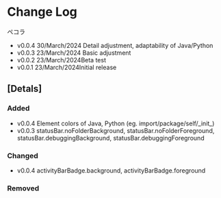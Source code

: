 # Change Log
ペコラ
<!-- All notable changes to the "lakora" extension will be documented in this file.

Check [Keep a Changelog](http://keepachangelog.com/) for recommendations on how to structure this file. -->


- v0.0.4 30/March/2024 Detail adjustment, adaptability of Java/Python
- v0.0.3 23/March/2024 Basic adjustment
- v0.0.2 23/March/2024Beta test
- v0.0.1 23/March/2024Initial release

## [Detals]
### Added
- v0.0.4 Element colors of Java, Python (eg. import/package/self/\_init\_)
- v0.0.3 statusBar.noFolderBackground, statusBar.noFolderForeground, statusBar.debuggingBackground, statusBar.debuggingForeground

### Changed
- v0.0.4 activityBarBadge.background, activityBarBadge.foreground

### Removed
